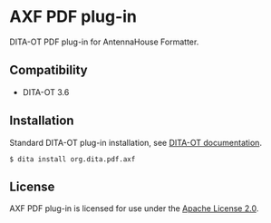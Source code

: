 AXF PDF plug-in
===============

DITA-OT PDF plug-in for AntennaHouse Formatter.

Compatibility
-------------

- DITA-OT 3.6

Installation
------------

Standard DITA-OT plug-in installation,
see [DITA-OT documentation](http://www.dita-ot.org/2.5/dev_ref/plugins-installing.html).

```shell
$ dita install org.dita.pdf.axf
```

License
-------

AXF PDF plug-in is licensed for use under the [Apache License 2.0](http://www.apache.org/licenses/LICENSE-2.0).
